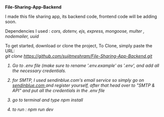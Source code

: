 <strong>File-Sharing-App-Backend</strong>

I made this file sharing app, its backend code, frontend code will be adding soon.

Dependencies I used : 
<em>
   cors,
    dotenv,
    ejs,
    express,
    mongoose,
    multer ,
    nodemailer,
    uuid
  </em>

To get started, download or clone the project, To Clone, simply paste the URL:
<br>
<em>git clone https://github.com/sujitmeshram/File-Sharing-App-Backend.git
  
1. Go to .env file (make sure to rename '.env.example' as '.env', and add all the necessary credentials. 
2. for SMTP, I used sendinblue.com's email service
  so simply go on <a href="sendinblue.com">sendinblue.com </a> and register yourself, after that head over to "SMTP & API" and put all the credentials in the .env file
  
3. go to terminal and type <em> npm install</em>
4. to run :<em> npm run dev</em>  
